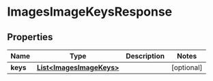 

# ImagesImageKeysResponse


## Properties

| Name | Type | Description | Notes |
|------------ | ------------- | ------------- | -------------|
|**keys** | [**List&lt;ImagesImageKeys&gt;**](ImagesImageKeys.md) |  |  [optional] |



